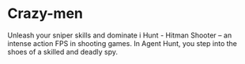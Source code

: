 # Crazy-men
Unleash your sniper skills and dominate i Hunt - Hitman Shooter – an intense action FPS in shooting games.  In Agent Hunt, you step into the shoes of a skilled and deadly spy.

